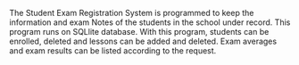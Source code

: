 The Student Exam Registration System is programmed to keep the information and exam Notes 
of the students in the school under record. This program runs on SQLlite database. 
With this program, students can be enrolled, deleted and lessons can be added and deleted. 
Exam averages and exam results can be listed according to the request.
